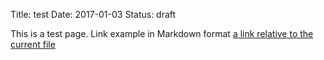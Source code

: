Title: test
Date: 2017-01-03
Status: draft

This is a test page. 
Link example in Markdown format
[a link relative to the current file]({filename}./pdfs/free-flow-hjsong.pdf)
